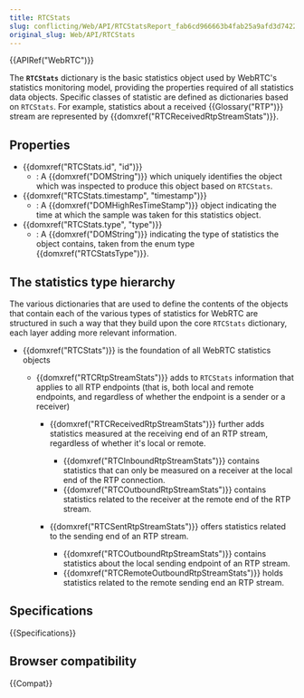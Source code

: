```yaml
---
title: RTCStats
slug: conflicting/Web/API/RTCStatsReport_fab6cd966663b4fab25a9afd3d742208
original_slug: Web/API/RTCStats
---
```


{{APIRef("WebRTC")}}

The **`RTCStats`** dictionary is the basic statistics object used by WebRTC's statistics monitoring model, providing the properties required of all statistics data objects. Specific classes of statistic are defined as dictionaries based on `RTCStats`. For example, statistics about a received {{Glossary("RTP")}} stream are represented by {{domxref("RTCReceivedRtpStreamStats")}}.

## Properties

- {{domxref("RTCStats.id", "id")}}
  - : A {{domxref("DOMString")}} which uniquely identifies the object which was inspected to produce this object based on `RTCStats`.
- {{domxref("RTCStats.timestamp", "timestamp")}}
  - : A {{domxref("DOMHighResTimeStamp")}} object indicating the time at which the sample was taken for this statistics object.
- {{domxref("RTCStats.type", "type")}}
  - : A {{domxref("DOMString")}} indicating the type of statistics the object contains, taken from the enum type {{domxref("RTCStatsType")}}.

## The statistics type hierarchy

The various dictionaries that are used to define the contents of the objects that contain each of the various types of statistics for WebRTC are structured in such a way that they build upon the core `RTCStats` dictionary, each layer adding more relevant information.

- {{domxref("RTCStats")}} is the foundation of all WebRTC statistics objects

  - {{domxref("RTCRtpStreamStats")}} adds to `RTCStats` information that applies to all RTP endpoints (that is, both local and remote endpoints, and regardless of whether the endpoint is a sender or a receiver)

    - {{domxref("RTCReceivedRtpStreamStats")}} further adds statistics measured at the receiving end of an RTP stream, regardless of whether it's local or remote.

      - {{domxref("RTCInboundRtpStreamStats")}} contains statistics that can only be measured on a receiver at the local end of the RTP connection.
      - {{domxref("RTCOutboundRtpStreamStats")}} contains statistics related to the receiver at the remote end of the RTP stream.

    - {{domxref("RTCSentRtpStreamStats")}} offers statistics related to the sending end of an RTP stream.

      - {{domxref("RTCOutboundRtpStreamStats")}} contains statistics about the local sending endpoint of an RTP stream.
      - {{domxref("RTCRemoteOutboundRtpStreamStats")}} holds statistics related to the remote sending end an RTP stream.

## Specifications

{{Specifications}}

## Browser compatibility

{{Compat}}
